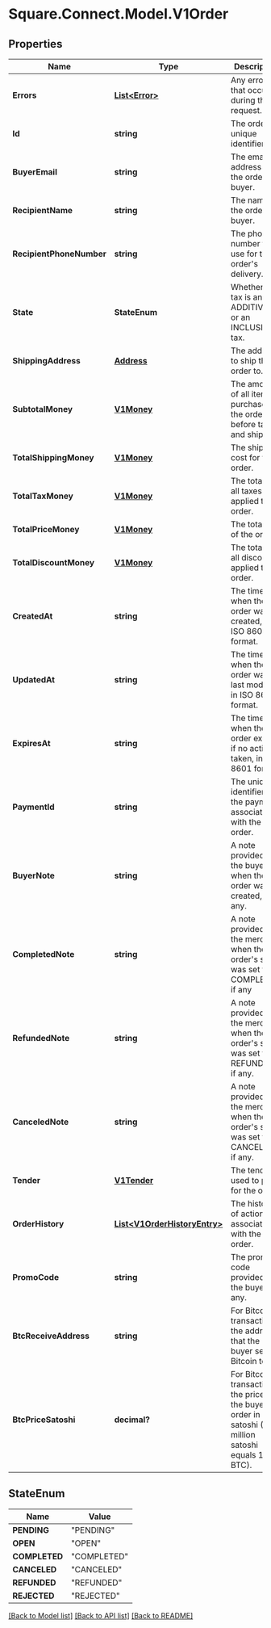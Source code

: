 # Square.Connect.Model.V1Order
## Properties

Name | Type | Description | Notes
------------ | ------------- | ------------- | -------------
**Errors** | [**List&lt;Error&gt;**](Error.md) | Any errors that occurred during the request. | [optional] 
**Id** | **string** | The order&#39;s unique identifier. | [optional] 
**BuyerEmail** | **string** | The email address of the order&#39;s buyer. | [optional] 
**RecipientName** | **string** | The name of the order&#39;s buyer. | [optional] 
**RecipientPhoneNumber** | **string** | The phone number to use for the order&#39;s delivery. | [optional] 
**State** | **StateEnum** | Whether the tax is an ADDITIVE tax or an INCLUSIVE tax. | [optional] 
**ShippingAddress** | [**Address**](Address.md) | The address to ship the order to. | [optional] 
**SubtotalMoney** | [**V1Money**](V1Money.md) | The amount of all items purchased in the order, before taxes and shipping. | [optional] 
**TotalShippingMoney** | [**V1Money**](V1Money.md) | The shipping cost for the order. | [optional] 
**TotalTaxMoney** | [**V1Money**](V1Money.md) | The total of all taxes applied to the order. | [optional] 
**TotalPriceMoney** | [**V1Money**](V1Money.md) | The total cost of the order. | [optional] 
**TotalDiscountMoney** | [**V1Money**](V1Money.md) | The total of all discounts applied to the order. | [optional] 
**CreatedAt** | **string** | The time when the order was created, in ISO 8601 format. | [optional] 
**UpdatedAt** | **string** | The time when the order was last modified, in ISO 8601 format. | [optional] 
**ExpiresAt** | **string** | The time when the order expires if no action is taken, in ISO 8601 format. | [optional] 
**PaymentId** | **string** | The unique identifier of the payment associated with the order. | [optional] 
**BuyerNote** | **string** | A note provided by the buyer when the order was created, if any. | [optional] 
**CompletedNote** | **string** | A note provided by the merchant when the order&#39;s state was set to COMPLETED, if any | [optional] 
**RefundedNote** | **string** | A note provided by the merchant when the order&#39;s state was set to REFUNDED, if any. | [optional] 
**CanceledNote** | **string** | A note provided by the merchant when the order&#39;s state was set to CANCELED, if any. | [optional] 
**Tender** | [**V1Tender**](V1Tender.md) | The tender used to pay for the order. | [optional] 
**OrderHistory** | [**List&lt;V1OrderHistoryEntry&gt;**](V1OrderHistoryEntry.md) | The history of actions associated with the order. | [optional] 
**PromoCode** | **string** | The promo code provided by the buyer, if any. | [optional] 
**BtcReceiveAddress** | **string** | For Bitcoin transactions, the address that the buyer sent Bitcoin to. | [optional] 
**BtcPriceSatoshi** | **decimal?** | For Bitcoin transactions, the price of the buyer&#39;s order in satoshi (100 million satoshi equals 1 BTC). | [optional] 


## StateEnum

Name | Value
------------ | -------------
**PENDING** | "PENDING"
**OPEN** | "OPEN"
**COMPLETED** | "COMPLETED"
**CANCELED** | "CANCELED"
**REFUNDED** | "REFUNDED"
**REJECTED** | "REJECTED"



[[Back to Model list]](../README.md#documentation-for-models) [[Back to API list]](../README.md#documentation-for-api-endpoints) [[Back to README]](../README.md)

